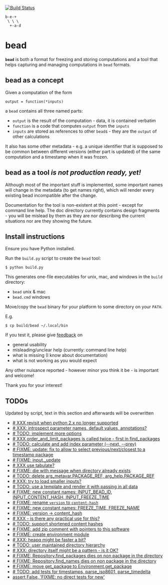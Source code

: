 [![Build Status](https://travis-ci.org/e3krisztian/bead.svg?branch=master)](https://travis-ci.org/e3krisztian/bead)

    b-e-+
     \ \ \
      +-a-d

# bead


**`bead`** is both a format for freezing and storing computations and a tool that helps 
capturing and managing computations in `bead` formats.


## bead as a concept

Given a computation of the form

    output = function(*inputs)

a `bead` contains all three named parts:

- `output` is the result of the computation - data, it is contained verbatim
- `function` is a code that computes `output` from the `inputs`
- `inputs` are stored as references to other `bead`s - they are the `output` of other 
calculations

It also has some other metadata - e.g. a unique identifier that is supposed to be common 
between different versions (either part is updated) of the same computation and a timestamp
when it was frozen.


## bead as a tool *is not production ready, yet!*

Although most of the important stuff is implemented, some important names will change in the
metadata (to get names right), which will render every existing bead incompatible after the 
change.

Documentation for the tool is non-existent at this point - except for command line help.
The doc directory currently contains design fragments - you will be mislead by them as they 
are nor describing the current situations nor are they showing the future.


## Install instructions

Ensure you have Python installed.

Run the `build.py` script to create the `bead` tool:

```
$ python build.py
```

This generates one-file executables for unix, mac, and windows in the `build` directory:
- `bead` unix & mac
- `bead.cmd` windows

Move/copy the `bead` binary for your platform to some directory on your `PATH`.

E.g.

```
$ cp build/bead ~/.local/bin
```

If you test it, please give [feedback](../../issues) on
- general usability
- misleading/unclear help (currently: command line help)
- what is missing (I know about documentation)
- what is not working as you would expect

Any other nuisance reported - however minor you think it be - is important and welcome!

Thank you for your interest!


## TODOs

Updated by script, text in this section and afterwards will be overwritten

- [# XXX revisit when python 2.x no longer supported](https://github.com/e3krisztian/bead/blob/master/bead/commands/cmdparse.py#L84)
- [# XXX: introspect parameter names, default values, annotations?](https://github.com/e3krisztian/bead/blob/master/bead/commands/cmdparse.py#L119)
- [# TODO: implement more options](https://github.com/e3krisztian/bead/blob/master/bead/commands/common.py#L82)
- [# XXX order_and_limit_packages is called twice - first in find_packages](https://github.com/e3krisztian/bead/blob/master/bead/commands/common.py#L140)
- [# TODO: calculate and add index parameter (--next, --prev)](https://github.com/e3krisztian/bead/blob/master/bead/commands/common.py#L160)
- [# FIXME: update: fix to allow to select previous/next/closest to a timestamp package](https://github.com/e3krisztian/bead/blob/master/bead/commands/input.py#L126)
- [# FIXME: input._update](https://github.com/e3krisztian/bead/blob/master/bead/commands/input.py#L137)
- [# XXX use tabulate?](https://github.com/e3krisztian/bead/blob/master/bead/commands/repo.py#L53)
- [# FIXME: die with message when directory already exists](https://github.com/e3krisztian/bead/blob/master/bead/commands/workspace.py#L50)
- [# TODO: delete arg_metavar.PACKAGE_REF, arg_help.PACKAGE_REF](https://github.com/e3krisztian/bead/blob/master/bead/commands/workspace.py#L119)
- [# XXX: try to load smaller inputs?](https://github.com/e3krisztian/bead/blob/master/bead/commands/workspace.py#L147)
- [# TODO: use a template and render it with passing in all data](https://github.com/e3krisztian/bead/blob/master/bead/commands/workspace.py#L216)
- [# FIXME: new constant names: INPUT_BEAD_ID, INPUT_CONTENT_HASH, INPUT_FREEZE_TIME](https://github.com/e3krisztian/bead/blob/master/bead/pkg/meta.py#L40)
- [# FIXME: rename `version` to `content-hash`](https://github.com/e3krisztian/bead/blob/master/bead/pkg/meta.py#L42)
- [# FIXME: new constant names: FREEZE_TIME, FREEZE_NAME](https://github.com/e3krisztian/bead/blob/master/bead/pkg/meta.py#L60)
- [# FIXME: version -> content_hash](https://github.com/e3krisztian/bead/blob/master/bead/pkg/package.py#L13)
- [# XXX - is there any practical use for this?](https://github.com/e3krisztian/bead/blob/master/bead/pkg/spec.py#L12)
- [# TODO: support shortened content hashes](https://github.com/e3krisztian/bead/blob/master/bead/pkg/spec.py#L21)
- [# FIXME: add zip comment with pointers to this software](https://github.com/e3krisztian/bead/blob/master/bead/pkg/workspace.py#L187)
- [# FIXME: create environment module](https://github.com/e3krisztian/bead/blob/master/bead/repos.py#L25)
- [# XXX: heapq might be faster a bit?](https://github.com/e3krisztian/bead/blob/master/bead/repos.py#L109)
- [# TODO: user maintained directory hierarchy](https://github.com/e3krisztian/bead/blob/master/bead/repos.py#L123)
- [# XXX: directory itself might be a pattern - is it OK?](https://github.com/e3krisztian/bead/blob/master/bead/repos.py#L159)
- [# FIXME: Repository.find_packages dies on non package in the directory](https://github.com/e3krisztian/bead/blob/master/bead/repos.py#L161)
- [# FIXME: Repository.find_names dies on non package in the directory](https://github.com/e3krisztian/bead/blob/master/bead/repos.py#L190)
- [# FIXME: move get_package to Environment.get_package](https://github.com/e3krisztian/bead/blob/master/bead/repos.py#L258)
- [# TODO: add tests for timestamps, parse_iso8601, parse_timedelta](https://github.com/e3krisztian/bead/blob/master/bead/tech/timestamp.py#L232)
- [assert False, 'FIXME: no direct tests for new'](https://github.com/e3krisztian/bead/blob/master/bead/test_cli/test_new_command.py#L13)
